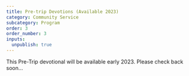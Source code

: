 ```yaml
---
title: Pre-trip Devotions (Available 2023)
category: Community Service
subcategory: Program
order: 3
order_number: 3
inputs:
  unpublish: true
---
```

This Pre-Trip devotional will be available early 2023. Please check back soon…